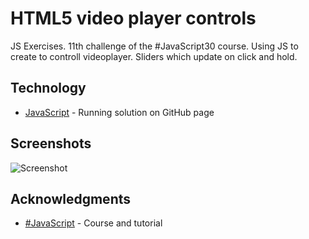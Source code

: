 # HTML5 video player controls

JS Exercises. 11th challenge of the #JavaScript30 course. Using JS to create to controll videoplayer. Sliders which update on click and hold.

## Technology

* [JavaScript](https://kmthorsnes.github.io/11-custom-html5-video-player/) - Running solution on GitHub page

## Screenshots
![Screenshot](https://github.com/kmthorsnes/11-custom-html5-video-player/blob/master/screenshots/gif1.gif?raw=true "Optional title")

## Acknowledgments

* [#JavaScript](https://javascript30.com/) - Course and tutorial